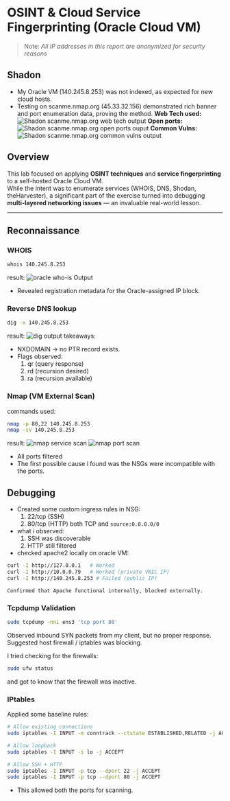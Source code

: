 # OSINT & Cloud Service Fingerprinting (Oracle Cloud VM)
> Note: *All IP addresses in this report are anonymized for security reasons*
## Shadon
- My Oracle VM (140.245.8.253) was not indexed, as expected for new cloud hosts.
- Testing on scanme.nmap.org (45.33.32.156) demonstrated rich banner and port enumeration data, proving the method.
**Web Tech used:**
![Shadon scanme.nmap.org web tech output](/OSINT-cloud-fingerprinting/Screenshots/Shadon-1.png)
**Open ports:**
![Shadon scanme.nmap.org open ports ouput](/OSINT-cloud-fingerprinting/Screenshots/Shadon-2.png)
**Common Vulns:**
![Shadon scanme.nmap.org common vulns output](/OSINT-cloud-fingerprinting/Screenshots/Shadon-3.png)

## Overview
This lab focused on applying **OSINT techniques** and **service fingerprinting** to a self-hosted Oracle Cloud VM.  
While the intent was to enumerate services (WHOIS, DNS, Shodan, theHarvester), a significant part of the exercise turned into debugging **multi-layered networking issues** — an invaluable real-world lesson.

---

## Reconnaissance

### WHOIS
```bash
whois 140.245.8.253
```
result:
![oracle who-is Output](/OSINT-cloud-fingerprinting/Screenshots/oracle-whois-output.png)
- Revealed registration metadata for the Oracle-assigned IP block.

### Reverse DNS lookup
```bash
dig -x 140.245.8.253
```
result:
![dig output](/OSINT-cloud-fingerprinting/Screenshots/dig-output.png)
takeaways:
- NXDOMAIN → no PTR record exists.
- Flags observed:
    1. qr (query response)
    2. rd (recursion desired)
    3. ra (recursion available)

### Nmap (VM External Scan)
commands used:
```bash
nmap -p 80,22 140.245.8.253
nmap -sV 140.245.8.253
```
result:
![nmap service scan](/OSINT-cloud-fingerprinting/Screenshots/nmap-version-scan.png)
![nmap port scan](/OSINT-cloud-fingerprinting/Screenshots/nmap-port-scan.png)
- All ports filtered
- The first possible cause i found was the NSGs were incompatible with the ports.

## Debugging 

- Created some custom ingress rules in NSG:
    1. 22/tcp (SSH)
    2. 80/tcp (HTTP)
    both TCP and `source:0.0.0.0/0`
- what i observed:
    1. SSH was discoverable
    2. HTTP still filtered
- checked apache2 locally on oracle VM:
``` bash
curl -I http://127.0.0.1   # Worked
curl -I http://10.0.0.79   # Worked (private VNIC IP)
curl -I http://140.245.8.253 # Failed (public IP)
```
    Confirmed that Apache functional internally, blocked externally.

### Tcpdump Validation
```bash
sudo tcpdump -nni ens3 'tcp port 80'
```
Observed inbound SYN packets from my client, but no proper response.
Suggested host firewall / iptables was blocking.

I tried checking for the firewalls:
```bash
sudo ufw status
```
 and got to know that the firewall was inactive.

 ### IPtables
 Applied some baseline rules:
 ```bash
 # Allow existing connections
sudo iptables -I INPUT -m conntrack --ctstate ESTABLISHED,RELATED -j ACCEPT

# Allow loopback
sudo iptables -I INPUT -i lo -j ACCEPT

# Allow SSH + HTTP
sudo iptables -I INPUT -p tcp --dport 22 -j ACCEPT
sudo iptables -I INPUT -p tcp --dport 80 -j ACCEPT
```
- This allowed both the ports for scanning.
